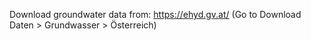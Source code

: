 Download groundwater data from:
https://ehyd.gv.at/ (Go to Download Daten > Grundwasser > Österreich)

